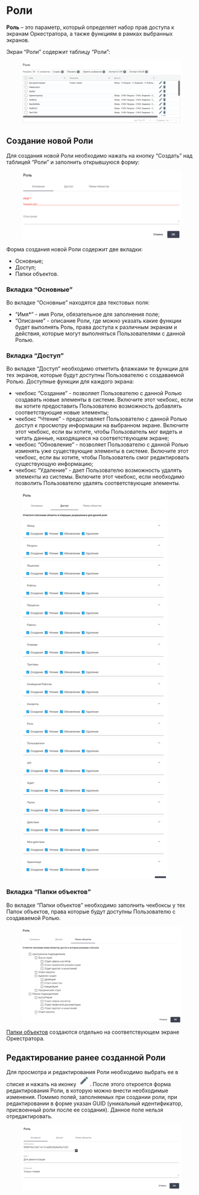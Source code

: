 # Роли

**Роль** – это параметр, который определяет набор прав доступа к экранам Оркестратора, а также функциям в рамках выбранных экранов.

Экран “Роли” содержит таблицу “Роли”:

<figure><img src="../../../.gitbook/assets/изображение.png" alt=""><figcaption></figcaption></figure>

## **Создание новой Роли**

Для создания новой Роли необходимо нажать на кнопку “Создать” над таблицей “Роли” и заполнить открывшуюся форму:

<figure><img src="../../../.gitbook/assets/изображение (1).png" alt=""><figcaption></figcaption></figure>

Форма создания новой Роли содержит две вкладки:

* Основные;
* Доступ;
* Папки объектов.

### **Вкладка “Основные”**

Во вкладке “Основные” находятся два текстовых поля:

* “Имя\*” - имя Роли, обязательное для заполнения поле;
* “Описание” - описание Роли, где можно указать какие функции будет выполнять Роль, права доступа к различным экранам и действия, которые могут выполняться Пользователями с данной Ролью.

### **Вкладка “Доступ”**

Во вкладке “Доступ” необходимо отметить флажками те функции для тех экранов, которые будут доступны Пользователю с создаваемой Ролью. Доступные функции для каждого экрана:

* чекбокс “Создание” - позволяет Пользователю с данной Ролью создавать новые элементы в системе. Включите этот чекбокс, если вы хотите предоставить Пользователю возможность добавлять соответствующие новые элементы;
* чекбокс “Чтение” - предоставляет Пользователю с данной Ролью доступ к просмотру информации на выбранном экране. Включите этот чекбокс, если вы хотите, чтобы Пользователь мог видеть и читать данные, находящиеся на соответствующем экране;
* чекбокс “Обновление” - позволяет Пользователю с данной Ролью изменять уже существующие элементы в системе. Включите этот чекбокс, если вы хотите, чтобы Пользователь смог редактировать существующую информацию;
* чекбокс “Удаление” - дает Пользователю возможность удалять элементы из системы. Включите этот чекбокс, если необходимо позволить Пользователю удалять соответствующие элементы.

<figure><img src="../../../.gitbook/assets/2025-04-23_17-01-51.png" alt=""><figcaption></figcaption></figure>

### **Вкладка “Папки объектов”**

Во вкладке “Папки объектов” необходимо заполнить чекбоксы у тех Папок объектов, права которые будут доступны Пользователю с создаваемой Ролью.

<figure><img src="../../../.gitbook/assets/изображение (102).png" alt=""><figcaption></figcaption></figure>

[Папки объектов](papki-obektov.md) создаются отдельно на соответствующем экране Оркестратора.

## **Редактирование ранее созданной Роли**

Для просмотра и редактирования Роли необходимо выбрать ее в списке и нажать на иконку ![](<../../../.gitbook/assets/2025-04-17_22-35-51 (5).png>). После этого откроется форма редактирования Роли, в которую можно внести необходимые изменения. Помимо полей, заполняемых при создании роли, при редактировании в форме указан GUID (уникальный идентификатор, присвоенный роли после ее создания). Данное поле нельзя отредактировать.

<figure><img src="../../../.gitbook/assets/изображение (103).png" alt=""><figcaption></figcaption></figure>
